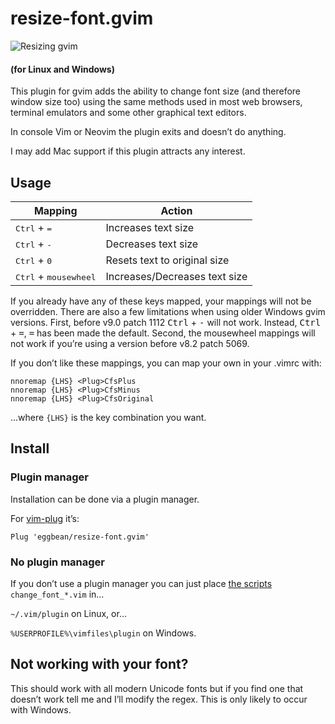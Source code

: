 # resize-font.gvim

![Resizing gvim](resizing_gvim.gif)

#### (for Linux and Windows)

This plugin for gvim adds the ability to change font size (and therefore window size too) using the same methods used in most web browsers, terminal emulators and some other graphical text editors.

In console Vim or Neovim the plugin exits and doesn’t do anything.

I may add Mac support if this plugin attracts any interest.

## Usage

| Mapping | Action |
| -- | -- |
|<kbd>Ctrl</kbd> + <kbd>=</kbd>| Increases text size |
|<kbd>Ctrl</kbd> + <kbd>-</kbd>| Decreases text size |
|<kbd>Ctrl</kbd> + <kbd>0</kbd>| Resets text to original size |
|<kbd>Ctrl</kbd> + <kbd>mousewheel</kbd> | Increases/Decreases text size |

If you already have any of these keys mapped, your mappings will not be overridden.
There are also a few limitations when using older Windows gvim versions.
First, before v9.0 patch 1112 <kbd>Ctrl</kbd> + <kbd>-</kbd> will not work.
Instead, <kbd>Ctrl</kbd> + <kbd>=</kbd>, <kbd>=</kbd> has been made the default.
Second, the mousewheel mappings will not work if you’re using a version before v8.2 patch 5069.

If you don’t like these mappings, you can map your own in your .vimrc with:

```vim
nnoremap {LHS} <Plug>CfsPlus
nnoremap {LHS} <Plug>CfsMinus
nnoremap {LHS} <Plug>CfsOriginal
```

...where `{LHS}` is the key combination you want.

## Install

### Plugin manager

Installation can be done via a plugin manager.

For [vim-plug](https://github.com/junegunn/vim-plug) it’s:

```vim
Plug 'eggbean/resize-font.gvim'
```

### No plugin manager

If you don’t use a plugin manager you can just place [the scripts](https://github.com/eggbean/resize-font.gvim/blob/master/plugin/) `change_font_*.vim` in…

`~/.vim/plugin` on Linux, or…

`%USERPROFILE%\vimfiles\plugin` on Windows.

## Not working with your font?

This should work with all modern Unicode fonts but if you find one that doesn’t work tell me and I’ll modify the regex.  This is only likely to occur with Windows.
